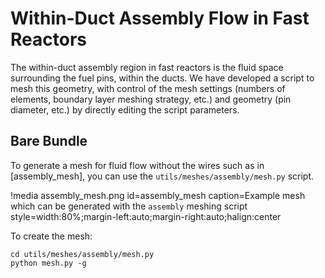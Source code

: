 # Within-Duct Assembly Flow in Fast Reactors

The within-duct assembly region in fast reactors is the fluid space
surrounding the fuel pins, within the ducts. We have developed a script
to mesh this geometry, with control of the
mesh settings (numbers of elements, boundary layer
meshing strategy, etc.) and geometry (pin diameter, etc.)
by directly editing the script parameters.

## Bare Bundle

To generate a mesh for fluid flow without the wires such as in [assembly_mesh],
you can use the `utils/meshes/assembly/mesh.py` script.

!media assembly_mesh.png
  id=assembly_mesh
  caption=Example mesh which can be generated with the `assembly` meshing script
  style=width:80%;margin-left:auto;margin-right:auto;halign:center

To create the mesh:

```
cd utils/meshes/assembly/mesh.py
python mesh.py -g
```
